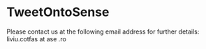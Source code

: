TweetOntoSense
==============

Please contact us at the following email address for further details: liviu.cotfas at ase .ro
